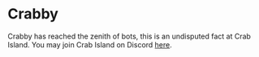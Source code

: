 Crabby
===

Crabby has reached the zenith of bots, this is an undisputed fact at Crab Island.
You may join Crab Island on Discord [here](meAQ3cn).
